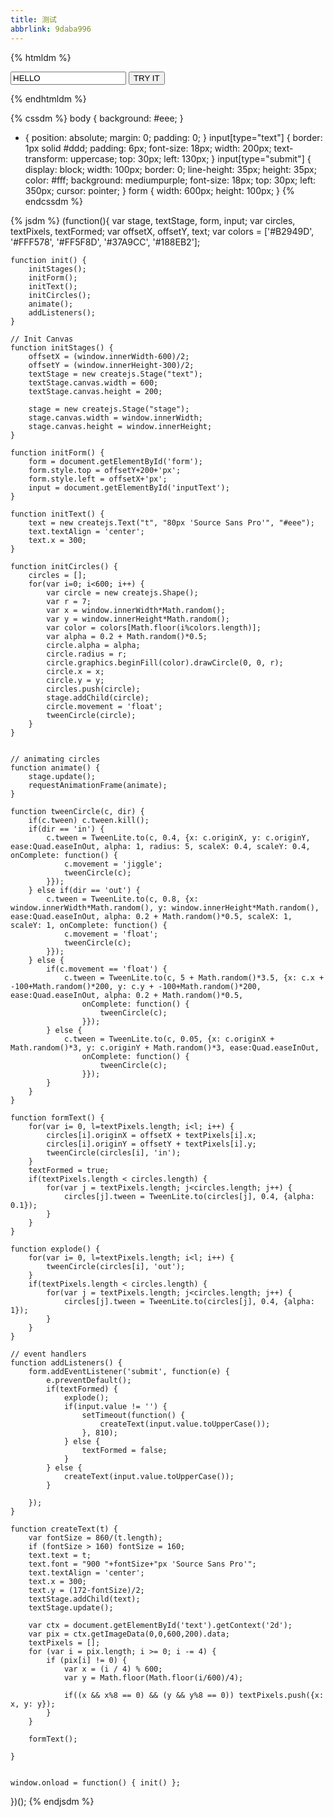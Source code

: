 ```yaml
---
title: 测试
abbrlink: 9daba996
---
```



{% htmldm %}
<script type="text/javascript" src="https://s3-us-west-2.amazonaws.com/s.cdpn.io/53148/EasePack.min.js"></script>
<script type="text/javascript" src="https://s3-us-west-2.amazonaws.com/s.cdpn.io/53148/TweenLite.min.js"></script>
<script type="text/javascript" src="https://s3-us-west-2.amazonaws.com/s.cdpn.io/53148/easeljs-0.7.1.min.js"></script>
<script type="text/javascript" src="https://s3-us-west-2.amazonaws.com/s.cdpn.io/53148/easeljs-0.7.1.min.js"></script>
<canvas id="text" width="500" height="100"></canvas>
<canvas id="stage" width="500" height="100"></canvas>
<form id="form">
    <input type="text" id="inputText" value="HELLO" />
    <input type="submit" value="TRY IT" />
</form>
{% endhtmldm %}

{% cssdm %}
body {
background: #eee;
}

* {
  position: absolute;
  margin: 0; padding: 0;
  }
  input[type="text"] {
  border: 1px solid #ddd;
  padding: 6px;
  font-size: 18px;
  width: 200px;
  text-transform: uppercase;
  top: 30px;
  left: 130px;
  }
  input[type="submit"] {
  display: block;
  width: 100px;
  border: 0;
  line-height: 35px;
  height: 35px;
  color: #fff;
  background: mediumpurple;
  font-size: 18px;
  top: 30px;
  left: 350px;
  cursor: pointer;
  }
  form {
  width: 600px;
  height: 100px;
  }
  {% endcssdm %}

{% jsdm %}
(function(){
    var stage, textStage, form, input;
    var circles, textPixels, textFormed;
    var offsetX, offsetY, text;
    var colors = ['#B2949D', '#FFF578', '#FF5F8D', '#37A9CC', '#188EB2'];

    function init() {
        initStages();
        initForm();
        initText();
        initCircles();
        animate();
        addListeners();
    }
    
    // Init Canvas
    function initStages() {
        offsetX = (window.innerWidth-600)/2;
        offsetY = (window.innerHeight-300)/2;
        textStage = new createjs.Stage("text");
        textStage.canvas.width = 600;
        textStage.canvas.height = 200;
    
        stage = new createjs.Stage("stage");
        stage.canvas.width = window.innerWidth;
        stage.canvas.height = window.innerHeight;
    }
    
    function initForm() {
        form = document.getElementById('form');
        form.style.top = offsetY+200+'px';
        form.style.left = offsetX+'px';
        input = document.getElementById('inputText');
    }
    
    function initText() {
        text = new createjs.Text("t", "80px 'Source Sans Pro'", "#eee");
        text.textAlign = 'center';
        text.x = 300;
    }
    
    function initCircles() {
        circles = [];
        for(var i=0; i<600; i++) {
            var circle = new createjs.Shape();
            var r = 7;
            var x = window.innerWidth*Math.random();
            var y = window.innerHeight*Math.random();
            var color = colors[Math.floor(i%colors.length)];
            var alpha = 0.2 + Math.random()*0.5;
            circle.alpha = alpha;
            circle.radius = r;
            circle.graphics.beginFill(color).drawCircle(0, 0, r);
            circle.x = x;
            circle.y = y;
            circles.push(circle);
            stage.addChild(circle);
            circle.movement = 'float';
            tweenCircle(circle);
        }
    }


    // animating circles
    function animate() {
        stage.update();
        requestAnimationFrame(animate);
    }
    
    function tweenCircle(c, dir) {
        if(c.tween) c.tween.kill();
        if(dir == 'in') {
            c.tween = TweenLite.to(c, 0.4, {x: c.originX, y: c.originY, ease:Quad.easeInOut, alpha: 1, radius: 5, scaleX: 0.4, scaleY: 0.4, onComplete: function() {
                c.movement = 'jiggle';
                tweenCircle(c);
            }});
        } else if(dir == 'out') {
            c.tween = TweenLite.to(c, 0.8, {x: window.innerWidth*Math.random(), y: window.innerHeight*Math.random(), ease:Quad.easeInOut, alpha: 0.2 + Math.random()*0.5, scaleX: 1, scaleY: 1, onComplete: function() {
                c.movement = 'float';
                tweenCircle(c);
            }});
        } else {
            if(c.movement == 'float') {
                c.tween = TweenLite.to(c, 5 + Math.random()*3.5, {x: c.x + -100+Math.random()*200, y: c.y + -100+Math.random()*200, ease:Quad.easeInOut, alpha: 0.2 + Math.random()*0.5,
                    onComplete: function() {
                        tweenCircle(c);
                    }});
            } else {
                c.tween = TweenLite.to(c, 0.05, {x: c.originX + Math.random()*3, y: c.originY + Math.random()*3, ease:Quad.easeInOut,
                    onComplete: function() {
                        tweenCircle(c);
                    }});
            }
        }
    }
    
    function formText() {
        for(var i= 0, l=textPixels.length; i<l; i++) {
            circles[i].originX = offsetX + textPixels[i].x;
            circles[i].originY = offsetY + textPixels[i].y;
            tweenCircle(circles[i], 'in');
        }
        textFormed = true;
        if(textPixels.length < circles.length) {
            for(var j = textPixels.length; j<circles.length; j++) {
                circles[j].tween = TweenLite.to(circles[j], 0.4, {alpha: 0.1});
            }
        }
    }
    
    function explode() {
        for(var i= 0, l=textPixels.length; i<l; i++) {
            tweenCircle(circles[i], 'out');
        }
        if(textPixels.length < circles.length) {
            for(var j = textPixels.length; j<circles.length; j++) {
                circles[j].tween = TweenLite.to(circles[j], 0.4, {alpha: 1});
            }
        }
    }
    
    // event handlers
    function addListeners() {
        form.addEventListener('submit', function(e) {
            e.preventDefault();
            if(textFormed) {
                explode();
                if(input.value != '') {
                    setTimeout(function() {
                        createText(input.value.toUpperCase());
                    }, 810);
                } else {
                    textFormed = false;
                }
            } else {
                createText(input.value.toUpperCase());
            }
    
        });
    }
    
    function createText(t) {
        var fontSize = 860/(t.length);
        if (fontSize > 160) fontSize = 160;
        text.text = t;
        text.font = "900 "+fontSize+"px 'Source Sans Pro'";
        text.textAlign = 'center';
        text.x = 300;
        text.y = (172-fontSize)/2;
        textStage.addChild(text);
        textStage.update();
    
        var ctx = document.getElementById('text').getContext('2d');
        var pix = ctx.getImageData(0,0,600,200).data;
        textPixels = [];
        for (var i = pix.length; i >= 0; i -= 4) {
            if (pix[i] != 0) {
                var x = (i / 4) % 600;
                var y = Math.floor(Math.floor(i/600)/4);
    
                if((x && x%8 == 0) && (y && y%8 == 0)) textPixels.push({x: x, y: y});
            }
        }
    
        formText();
    
    }


    window.onload = function() { init() };
})();
{% endjsdm %}






